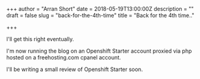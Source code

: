 +++
author = "Arran Short"
date = 2018-05-19T13:00:00Z
description = ""
draft = false
slug = "back-for-the-4th-time"
title = "Back for the 4th time.."

+++


I'll get this right eventually.


I'm now running the blog on an Openshift Starter account proxied via php hosted on a freehosting.com cpanel account.

I'll be writing a small review of Openshift Starter soon.

